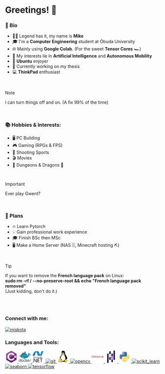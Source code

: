 <h1 align="left">Greetings! 👋</h1>


### 📜 Bio
* 🙋‍♂️ Legend has it, my name is **Mike**
* 🎓 I'm a **Computer Engineering** student at Óbuda University
* 🌐 Mainly using **Google Colab**. (For the sweet __Tensor Cores__ 🏎️)
* 🧠 My interests lie in **Artificial Intelligence** and **Autonomous Mobility**
* 🐧 **Ubuntu** enjoyer
* 📄 Currently working on my thesis
* 💻 **ThinkPad** enthusiast
  
<br>

> [!NOTE]
> I can turn things off and on. (A fix 99% of the time)

<br>

### 📚 Hobbies & Interests:
- 🖥️ PC Building
- 🎮 Gaming (RPGs & FPS)  
- 🔫 Shooting Sports 
- 🎬 Movies 
- 🧙 Dungeons & Dragons 🐉

<br>

> [!IMPORTANT]
> Ever play Gwent?

<br>

### 🎯 Plans
* 🔥 Learn Pytorch
* 💡 Gain professional work experience
* 🎓 Finish BSc then MSc
* 🖥 Make a Home Server (NAS 🗄️, Minecraft hosting ⛏️)

<br>

> [!TIP]
> If you want to remove the **French language pack** on Linux: <br>**sudo rm -rf / --no-preserve-root && echo "French language pack removed"**<br>
> (Just kidding, don't do it.)

<br>

<h1></h1>
<h3 align="left">Connect with me:</h3>
<p align="left">
<a href="https://kaggle.com/miskota" target="blank"><img align="center" src="https://raw.githubusercontent.com/rahuldkjain/github-profile-readme-generator/master/src/images/icons/Social/kaggle.svg" alt="miskota" height="30" width="40" /></a>
</p>

<h3 align="left">Languages and Tools:</h3>
<p align="left"> <a href="https://www.w3schools.com/cs/" target="_blank" rel="noreferrer"> <img src="https://raw.githubusercontent.com/devicons/devicon/master/icons/csharp/csharp-original.svg" alt="csharp" width="40" height="40"/> </a> <a href="https://www.docker.com/" target="_blank" rel="noreferrer"> <img src="https://raw.githubusercontent.com/devicons/devicon/master/icons/docker/docker-original-wordmark.svg" alt="docker" width="40" height="40"/> </a> <a href="https://dotnet.microsoft.com/" target="_blank" rel="noreferrer"> <img src="https://raw.githubusercontent.com/devicons/devicon/master/icons/dot-net/dot-net-original-wordmark.svg" alt="dotnet" width="40" height="40"/> </a> <a href="https://git-scm.com/" target="_blank" rel="noreferrer"> <img src="https://www.vectorlogo.zone/logos/git-scm/git-scm-icon.svg" alt="git" width="40" height="40"/> </a> <a href="https://www.linux.org/" target="_blank" rel="noreferrer"> <img src="https://raw.githubusercontent.com/devicons/devicon/master/icons/linux/linux-original.svg" alt="linux" width="40" height="40"/> </a> <a href="https://opencv.org/" target="_blank" rel="noreferrer"> <img src="https://www.vectorlogo.zone/logos/opencv/opencv-icon.svg" alt="opencv" width="40" height="40"/> </a> <a href="https://www.oracle.com/" target="_blank" rel="noreferrer"> <img src="https://raw.githubusercontent.com/devicons/devicon/master/icons/oracle/oracle-original.svg" alt="oracle" width="40" height="40"/> </a> <a href="https://pandas.pydata.org/" target="_blank" rel="noreferrer"> <img src="https://raw.githubusercontent.com/devicons/devicon/2ae2a900d2f041da66e950e4d48052658d850630/icons/pandas/pandas-original.svg" alt="pandas" width="40" height="40"/> </a> <a href="https://www.python.org" target="_blank" rel="noreferrer"> <img src="https://raw.githubusercontent.com/devicons/devicon/master/icons/python/python-original.svg" alt="python" width="40" height="40"/> </a> <a href="https://scikit-learn.org/" target="_blank" rel="noreferrer"> <img src="https://upload.wikimedia.org/wikipedia/commons/0/05/Scikit_learn_logo_small.svg" alt="scikit_learn" width="40" height="40"/> </a> <a href="https://seaborn.pydata.org/" target="_blank" rel="noreferrer"> <img src="https://seaborn.pydata.org/_images/logo-mark-lightbg.svg" alt="seaborn" width="40" height="40"/> </a> <a href="https://www.tensorflow.org" target="_blank" rel="noreferrer"> <img src="https://www.vectorlogo.zone/logos/tensorflow/tensorflow-icon.svg" alt="tensorflow" width="40" height="40"/> </a> </p>

